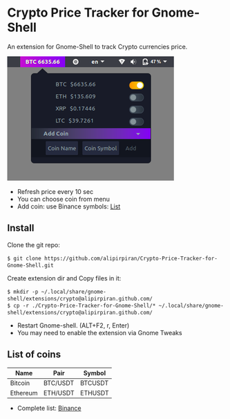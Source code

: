# Crypto Price Tracker for Gnome-Shell
An extension for Gnome-Shell to track Crypto currencies price.


![Screenshot](https://raw.githubusercontent.com/alipirpiran/Crypto-Price-Tracker-for-Gnome-Shell/screenshots/cryptoscr.png?raw=true "Crypto Price Tracker")

* Refresh price every 10 sec
* You can choose coin from menu
* Add coin: use Binance symbols: [List](https://github.com/alipirpiran/Crypto-Price-Tracker-for-Gnome-Shell/blob/master/README.md#list-of-coins)

## Install

 Clone the git repo:

    $ git clone https://github.com/alipirpiran/Crypto-Price-Tracker-for-Gnome-Shell.git


 Create extension dir and Copy files in it:

    $ mkdir -p ~/.local/share/gnome-shell/extensions/crypto@alipirpiran.github.com/
    $ cp -r ./Crypto-Price-Tracker-for-Gnome-Shell/* ~/.local/share/gnome-shell/extensions/crypto@alipirpiran.github.com/
 
* Restart Gnome-shell. (ALT+F2, r, Enter)
* You may need to enable the extension via Gnome Tweaks

## List of coins

Name | Pair | Symbol
--- | --- | ---
Bitcoin | BTC/USDT | BTCUSDT
Ethereum | ETH/USDT | ETHUSDT

* Complete list: [Binance](https://www.binance.com/indexSpa.html#/)
